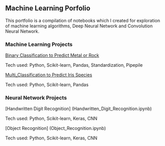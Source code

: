 ## Machine Learning Porfolio

This portfolio is a compilation of notebooks which I created for exploration of machine learning algorithms, Deep Neural Network and Convolution Neural Network.

### Machine Learning Projects
[Binary Classification to Predict Metal or Rock](Binary_Classification.ipynb)

Tech used: Python, Scikit-learn, Pandas, Standardization, Pipepile

[Multi_Classification to Predict Iris Species](Multi_Classification.ipynb)

Tech used: Python, Scikit-learn, Pandas

### Neural Network Projects
[Handwritten Digit Recognition] (Handwritten_Digit_Recognition.ipynb)

Tech used: Python, Scikit-learn, Keras, CNN

[Object Recognition] (Object_Recognition.ipynb)

Tech used: Python, Scikit-learn, Keras, CNN
